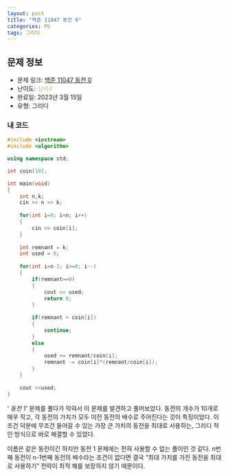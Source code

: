 ```yaml
---
layout: post
title: "백준 11047 동전 0"
categories: PS
tags: 그리디
---
```


## 문제 정보
- 문제 링크: [백준 11047 동전 0](https://www.acmicpc.net/problem/11047)
- 난이도: <span style="color:#B5C78A">실버4</span>
- 완료일: 2023년 3월 15일
- 유형: 그리디

### 내 코드

```C++
#include <iostream>
#include <algorithm>

using namespace std;

int coin[10];

int main(void)
{
	int n,k;
	cin >> n >> k;
	
	for(int i=0; i<n; i++)
	{
		cin >> coin[i];
	}
	
	int remnant = k;
	int used = 0;
	
	for(int i=n-1; i>=0; i--)
	{
		if(remnant==0)
		{
			cout << used;
			return 0;
		}
		
		if(remnant < coin[i])
		{
			continue;
		}
		else
		{
			used += remnant/coin[i];
			remnant -= coin[i]*(remnant/coin[i]);
		}
	}
	
	cout <<used;
}
```

‘ _동전 1’_ 문제를 풀다가 막혀서 이 문제를 발견하고 풀어보았다. 동전의 개수가 10개로 매우 작고, 각 동전의 가치가 모두 이전 동전의 배수로 주어진다는 것이 특징이었다. 이 조건 덕분에 무조건 들어갈 수 있는 가장 큰 가치의 동전을 최대로 사용하는, 그리디 적인 방식으로 바로 해결할 수 있었다. 

이름은 같은 동전이긴 하지만 동전 1 문제에는 전혀 사용할 수 없는 풀이인 것 같다. n번째 동전이 n-1번째 동전의 배수라는 조건이 없다면 결국 “최대 가치를 가진 동전을 최대로 사용하기” 전략이 최적 해를 보장하지 않기 때문이다.
